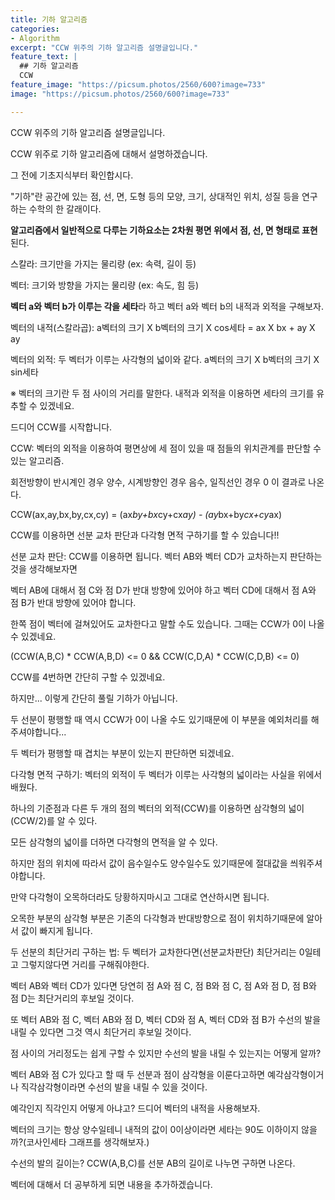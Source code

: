 ```yaml
---
title: 기하 알고리즘
categories:
- Algorithm
excerpt: "CCW 위주의 기하 알고리즘 설명글입니다."
feature_text: |
  ## 기하 알고리즘
  CCW
feature_image: "https://picsum.photos/2560/600?image=733"
image: "https://picsum.photos/2560/600?image=733"

---
```


CCW 위주의 기하 알고리즘 설명글입니다.



CCW 위주로 기하 알고리즘에 대해서 설명하겠습니다.

그 전에 기초지식부터 확인합시다.

"기하"란 공간에 있는 점, 선, 면, 도형 등의 모양, 크기, 상대적인 위치, 성질 등을 연구하는 수학의 한 갈래이다.

**알고리즘에서 일반적으로 다루는 기하요소는 2차원 평면 위에서 점, 선, 면 형태로 표현**된다.

스칼라: 크기만을 가지는 물리량 (ex: 속력, 길이 등)

벡터: 크기와 방향을 가지는 물리량 (ex: 속도, 힘 등)

**벡터 a와 벡터 b가 이루는 각을 세타**라 하고 벡터 a와 벡터 b의 내적과 외적을 구해보자.

벡터의 내적(스칼라곱):  a벡터의 크기 X b벡터의 크기 X cos세타 =  ax X bx + ay X ay

벡터의 외적: 두 벡터가 이루는 사각형의 넓이와 같다. a벡터의 크기 X b벡터의 크기 X sin세타

※ 벡터의 크기란 두 점 사이의 거리를 말한다. 내적과 외적을 이용하면 세타의 크기를 유추할 수 있겠네요.



드디어 CCW를 시작합니다.

CCW: 벡터의 외적을 이용하여 평면상에 세 점이 있을 때 점들의 위치관계를 판단할 수 있는 알고리즘.

회전방향이 반시계인 경우 양수, 시계방향인 경우 음수, 일직선인 경우 0 이 결과로 나온다.

CCW(ax,ay,bx,by,cx,cy) = (ax*by+bx*cy+cx*ay) - (ay*bx+by*cx+cy*ax)



CCW를 이용하면 선분 교차 판단과 다각형 면적 구하기를 할 수 있습니다!!

선분 교차 판단: CCW를 이용하면 됩니다. 벡터 AB와 벡터 CD가 교차하는지 판단하는 것을 생각해보자면

벡터 AB에 대해서 점 C와 점 D가 반대 방향에 있어야 하고 벡터 CD에 대해서 점 A와 점 B가 반대 방향에 있어야 합니다.

한쪽 점이 벡터에 걸쳐있어도 교차한다고 말할 수도 있습니다. 그때는 CCW가 0이 나올 수 있겠네요.

(CCW(A,B,C) * CCW(A,B,D) <= 0 && CCW(C,D,A) * CCW(C,D,B) <= 0)

CCW를 4번하면 간단히 구할 수 있겠네요.

하지만... 이렇게 간단히 풀릴 기하가 아닙니다.

두 선분이 평행할 때 역시 CCW가 0이 나올 수도 있기때문에 이 부분을 예외처리를 해주셔야합니다...

두 벡터가 평행할 때 겹치는 부분이 있는지 판단하면 되겠네요.



다각형 면적 구하기: 벡터의 외적이 두 벡터가 이루는 사각형의 넓이라는 사실을 위에서 배웠다.

하나의 기준점과 다른 두 개의 점의 벡터의 외적(CCW)를 이용하면 삼각형의 넓이(CCW/2)를 알 수 있다.

모든 삼각형의 넓이를 더하면 다각형의 면적을 알 수 있다.

하지만 점의 위치에 따라서 값이 음수일수도 양수일수도 있기때문에 절대값을 씌워주셔야합니다.

만약 다각형이 오목하더라도 당황하지마시고 그대로 연산하시면 됩니다.

오목한 부분의 삼각형 부분은 기존의 다각형과 반대방향으로 점이 위치하기때문에 알아서 값이 빠지게 됩니다.



두 선분의 최단거리 구하는 법: 두 벡터가 교차한다면(선분교차판단) 최단거리는 0일테고 그렇지않다면 거리를 구해줘야한다.

벡터 AB와 벡터 CD가 있다면 당연히 점 A와 점 C, 점 B와 점 C, 점 A와 점 D, 점 B와 점 D는 최단거리의 후보일 것이다.

또 벡터 AB와 점 C, 벡터 AB와 점 D, 벡터 CD와 점 A, 벡터 CD와 점 B가 수선의 발을 내릴 수 있다면 그것 역시 최단거리 후보일 것이다.

점 사이의 거리정도는 쉽게 구할 수 있지만 수선의 발을 내릴 수 있는지는 어떻게 알까?

벡터 AB와 점 C가 있다고 할 때 두 선분과 점이 삼각형을 이룬다고하면 예각삼각형이거나 직각삼각형이라면 수선의 발을 내릴 수 있을 것이다.

예각인지 직각인지 어떻게 아냐고? 드디어 벡터의 내적을 사용해보자.

벡터의 크기는 항상 양수일테니 내적의 값이 0이상이라면 세타는 90도 이하이지 않을까?(코사인세타 그래프를 생각해보자.)

수선의 발의 길이는? CCW(A,B,C)를 선분 AB의 길이로 나누면 구하면 나온다.



벡터에 대해서 더 공부하게 되면 내용을 추가하겠습니다.